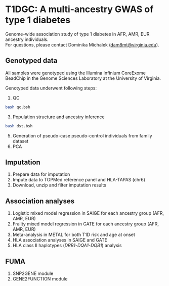 # T1DGC: A multi-ancestry GWAS of type 1 diabetes
Genome-wide association study of type 1 diabetes in AFR, AMR, EUR ancestry individuals. </br>
For questions, please contact Dominika Michalek (dam8mt@virginia.edu).

## Genotyped data
All samples were genotyped using the Illumina Infinium CoreExome BeadChip in the Genome Sciences Laboratory at the University of Virginia. </br>

Genotyped data underwent following steps:
1. QC
```bash
bash qc.bsh
```
3. Population structure and ancestry inference
```bash
bash dst.bsh
```
5. Generation of pseudo-case pseudo-control individuals from family dataset
6. PCA

## Imputation
1. Prepare data for imputation
2. Impute data to TOPMed reference panel and HLA-TAPAS (chr6)
3. Download, unzip and filter imputation results

## Association analyses
1. Logistic mixed model regression in SAIGE for each ancestry group (AFR, AMR, EUR)
2. Frailty mixed model regression in GATE for each ancestry group (AFR, AMR, EUR)
3. Meta-analysis in METAL for both T1D risk and age at onset
4. HLA association analyses in SAIGE and GATE
5. HLA class II haplotypes (_DRB1_-_DQA1_-_DQB1_) analysis

## FUMA
1. SNP2GENE module
2. GENE2FUNCTION module
